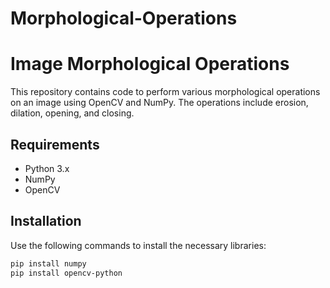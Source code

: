 # Morphological-Operations

# Image Morphological Operations

This repository contains code to perform various morphological operations on an image using OpenCV and NumPy. The operations include erosion, dilation, opening, and closing.

## Requirements

- Python 3.x
- NumPy
- OpenCV

## Installation

Use the following commands to install the necessary libraries:

```bash
pip install numpy
pip install opencv-python
